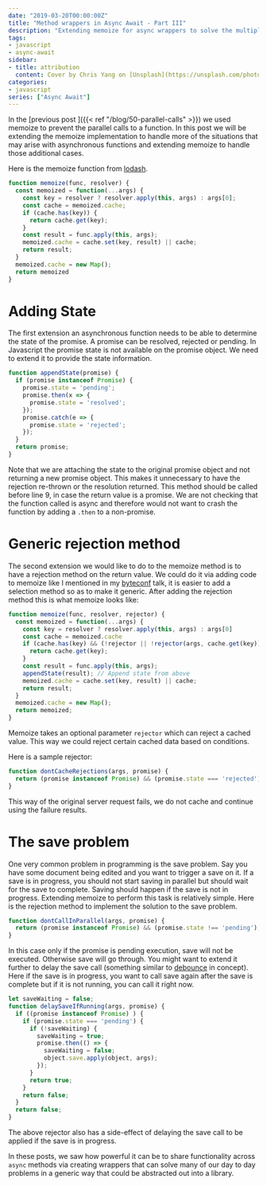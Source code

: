 ```yaml
---
date: "2019-03-20T00:00:00Z"
title: "Method wrappers in Async Await - Part III"
description: "Extending memoize for async wrappers to solve the multiple save problem"
tags:
- javascript
- async-await
sidebar:
- title: attribution
  content: Cover by Chris Yang on [Unsplash](https://unsplash.com/photos/zpG3x9pXS_8)
categories:
- javascript
series: ["Async Await"]
---
```


In the [previous post ]({{< ref "/blog/50-parallel-calls" >}}) we used memoize to prevent the parallel calls to a function. In this post we will be extending the memoize implementation to handle more of the situations that may arise with asynchronous functions and extending memoize to handle those additional cases.

Here is the memoize function from [lodash](https://www.npmjs.com/package/lodash.memoize).

```js
function memoize(func, resolver) {
  const memoized = function(...args) {
    const key = resolver ? resolver.apply(this, args) : args[0];
    const cache = memoized.cache;
    if (cache.has(key)) {
      return cache.get(key);
    }
    const result = func.apply(this, args);
    memoized.cache = cache.set(key, result) || cache;
    return result;
  }
  memoized.cache = new Map();
  return memoized
}
```

# Adding State

The first extension an asynchronous function needs to be able to determine the state of the promise. A promise can be resolved, rejected or pending. In Javascript the promise state is not available on the promise object. We need to extend it to provide the state information.

```js
function appendState(promise) {
  if (promise instanceof Promise) {
    promise.state = 'pending';
    promise.then(x => {
      promise.state = 'resolved';
    });
    promise.catch(e => {
      promise.state = 'rejected';
    });
  }
  return promise;
}
```
Note that we are attaching the state to the original promise object and not returning a new promise object. This makes it unnecessary to have the rejection re-thrown or the resolution returned. This method should be called before line 9, in case the return value is a promise. We are not checking that the function called is async and therefore would not want to crash the function by adding a `.then` to a non-promise.

# Generic rejection method
The second extension we would like to do to the memoize method is to have a rejection method on the return value. We could do it via adding code to memoize like I mentioned in my [byteconf](https://www.byteconf.com/js-2019) talk, it is easier to add a selection method so as to make it generic. After adding the rejection method this is what memoize looks like:

```js
function memoize(func, resolver, rejector) {
  const memoized = function(...args) {
    const key = resolver ? resolver.apply(this, args) : args[0]
    const cache = memoized.cache
    if (cache.has(key) && (!rejector || !rejector(args, cache.get(key)))) {
      return cache.get(key);
    }
    const result = func.apply(this, args);
    appendState(result); // Append state from above
    memoized.cache = cache.set(key, result) || cache;
    return result;
  }
  memoized.cache = new Map();
  return memoized;
}
```

Memoize takes an optional parameter `rejector` which can reject a cached value. This way we could reject certain cached data based on conditions.

Here is a sample rejector:

```js
function dontCacheRejections(args, promise) {
  return (promise instanceof Promise) && (promise.state === 'rejected');
}
```

This way of the original server request fails, we do not cache and continue using the failure results.

# The save problem
One very common problem in programming is the save problem. Say you have some document being edited and you want to trigger a save on it. If a save is in progress, you should not start saving in parallel but should wait for the save to complete. Saving should happen if the save is not in progress.
Extending memoize to perform this task is relatively simple. Here is the rejection method to implement the solution to the save problem.

```js
function dontCallInParallel(args, promise) {
  return (promise instanceof Promise) && (promise.state !== 'pending');
}
```

In this case only if the promise is pending execution, save will not be executed. Otherwise save will go through. You might want to extend it further to delay the save call (something similar to [debounce](https://www.npmjs.com/package/lodash.debounce) in concept). Here if the save is in progress, you want to call save again after the save is complete but if it is not running, you can call it right now.

```js
let saveWaiting = false;
function delaySaveIfRunning(args, promise) {
  if ((promise instanceof Promise) ) {
    if (promise.state === 'pending') {
      if (!saveWaiting) {
        saveWaiting = true;
        promise.then(() => {
          saveWaiting = false;
          object.save.apply(object, args);
        });
      }
      return true;
    }
    return false;
  }
  return false;
}
```

The above rejector also has a side-effect of delaying the save call to be applied if the save is in progress.

In these posts, we saw how powerful it can be to share functionality across `async` methods via creating wrappers that can solve many of our day to day problems in a generic way that could be abstracted out into a library.
